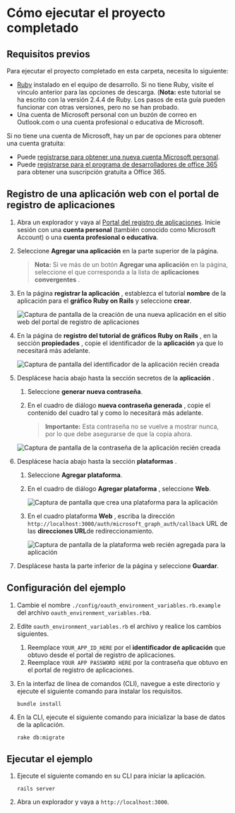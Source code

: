 # <a name="how-to-run-the-completed-project"></a>Cómo ejecutar el proyecto completado

## <a name="prerequisites"></a>Requisitos previos

Para ejecutar el proyecto completado en esta carpeta, necesita lo siguiente:

- [Ruby](https://www.ruby-lang.org/en/downloads/) instalado en el equipo de desarrollo. Si no tiene Ruby, visite el vínculo anterior para las opciones de descarga. (**Nota:** este tutorial se ha escrito con la versión 2.4.4 de Ruby. Los pasos de esta guía pueden funcionar con otras versiones, pero no se han probado.
- Una cuenta de Microsoft personal con un buzón de correo en Outlook.com o una cuenta profesional o educativa de Microsoft.

Si no tiene una cuenta de Microsoft, hay un par de opciones para obtener una cuenta gratuita:

- Puede [registrarse para obtener una nueva cuenta Microsoft personal](https://signup.live.com/signup?wa=wsignin1.0&rpsnv=12&ct=1454618383&rver=6.4.6456.0&wp=MBI_SSL_SHARED&wreply=https://mail.live.com/default.aspx&id=64855&cbcxt=mai&bk=1454618383&uiflavor=web&uaid=b213a65b4fdc484382b6622b3ecaa547&mkt=E-US&lc=1033&lic=1).
- Puede [registrarse para el programa de desarrolladores de office 365](https://developer.microsoft.com/office/dev-program) para obtener una suscripción gratuita a Office 365.

## <a name="register-a-web-application-with-the-application-registration-portal"></a>Registro de una aplicación web con el portal de registro de aplicaciones

1. Abra un explorador y vaya al [Portal del registro de aplicaciones](https://apps.dev.microsoft.com). Inicie sesión con una **cuenta personal** (también conocido como Microsoft Account) o una **cuenta profesional o educativa**.

1. Seleccione **Agregar una aplicación** en la parte superior de la página.

    > **Nota:** Si ve más de un botón **Agregar una aplicación** en la página, seleccione el que corresponda a la lista de **aplicaciones convergentes** .

1. En la página **registrar la aplicación** , establezca el tutorial **nombre** de la aplicación para el **gráfico Ruby on Rails** y seleccione **crear**.

    ![Captura de pantalla de la creación de una nueva aplicación en el sitio web del portal de registro de aplicaciones](/Images/arp-create-app-01.png)

1. En la página de **registro del tutorial de gráficos Ruby on Rails** , en la sección **propiedades** , copie el identificador de la **aplicación** ya que lo necesitará más adelante.

    ![Captura de pantalla del identificador de la aplicación recién creada](/Images/arp-create-app-02.png)

1. Desplácese hacia abajo hasta la sección secretos de la **aplicación** .

    1. Seleccione **generar nueva contraseña**.
    1. En el cuadro de diálogo **nueva contraseña generada** , copie el contenido del cuadro tal y como lo necesitará más adelante.

        > **Importante:** Esta contraseña no se vuelve a mostrar nunca, por lo que debe asegurarse de que la copia ahora.

    ![Captura de pantalla de la contraseña de la aplicación recién creada](/Images/arp-create-app-03.png)

1. Desplácese hacia abajo hasta la sección **plataformas** .

    1. Seleccione **Agregar plataforma**.
    1. En el cuadro de diálogo **Agregar plataforma** , seleccione **Web**.

        ![Captura de pantalla que crea una plataforma para la aplicación](/Images/arp-create-app-04.png)

    1. En el cuadro plataforma **Web** , escriba la dirección `http://localhost:3000/auth/microsoft_graph_auth/callback` URL de las **direcciones URL**de redireccionamiento.

        ![Captura de pantalla de la plataforma web recién agregada para la aplicación](/Images/arp-create-app-05.png)

1. Desplácese hasta la parte inferior de la página y seleccione **Guardar**.

## <a name="configure-the-sample"></a>Configuración del ejemplo

1. Cambie el nombre `./config/oauth_environment_variables.rb.example` del archivo `oauth_environment_variables.rb`a.
1. Edite `oauth_environment_variables.rb` el archivo y realice los cambios siguientes.
    1. Reemplace `YOUR_APP_ID_HERE` por el **identificador de aplicación** que obtuvo desde el portal de registro de aplicaciones.
    1. Reemplace `YOUR APP PASSWORD HERE` por la contraseña que obtuvo en el portal de registro de aplicaciones.
1. En la interfaz de línea de comandos (CLI), navegue a este directorio y ejecute el siguiente comando para instalar los requisitos.

    ```Shell
    bundle install
    ```

1. En la CLI, ejecute el siguiente comando para inicializar la base de datos de la aplicación.

    ```Shell
    rake db:migrate
    ```

## <a name="run-the-sample"></a>Ejecutar el ejemplo

1. Ejecute el siguiente comando en su CLI para iniciar la aplicación.

    ```Shell
    rails server
    ```

1. Abra un explorador y vaya a `http://localhost:3000`.